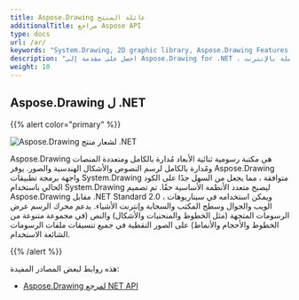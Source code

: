 ```yaml
---
title: Aspose.Drawing عائلة المنتج
additionalTitle: مراجع Aspose API
type: docs
url: /ar/
keywords: "System.Drawing, 2D graphic library, Aspose.Drawing Features, documentation"
description: "احصل على مقدمة إلى Aspose.Drawing for .NET ، مكتبة رسوم ثنائية الأبعاد كاملة لبناء تطبيقات حديثة ، سطح مكتب ، متنقل ، سحابة ، متصلة بالإنترنت."
weight: 10
---
```

## Aspose.Drawing ل .NET

{{% alert color="primary" %}} 

![Aspose.Drawing لشعار منتج .NET](../home_1.png)


Aspose.Drawing هي مكتبة رسومية ثنائية الأبعاد مُدارة بالكامل ومتعددة المنصات ومُدارة بالكامل لرسم النصوص والأشكال الهندسية والصور. يوفر Aspose.Drawing واجهة برمجة تطبيقات System.Drawing متوافقة ، مما يجعل من السهل جدًا على الكود الحالي باستخدام System.Drawing ليصبح متعدد الأنظمة الأساسية حقًا. تم تصميم Aspose.Drawing مقابل .NET Standard 2.0 ، ويمكن استخدامه في سيناريوهات الويب والجوال وسطح المكتب والسحابة وإنترنت الأشياء. يدعم محرك الرسم عرض الرسومات المتجهة (مثل الخطوط والمنحنيات والأشكال) والنص (في مجموعة متنوعة من الخطوط والأحجام والأنماط) على الصور النقطية في جميع تنسيقات ملفات الرسومات الشائعة الاستخدام.

{{% /alert %}} 

هذه روابط لبعض المصادر المفيدة:
- [Aspose.Drawing لمرجع NET API](/drawing/ar/net/)

